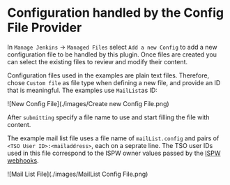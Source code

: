 # <a id="Configuration handled by the Config File Provider"></a> Configuration handled by the Config File Provider
In `Manage Jenkins` -> `Managed Files` select `Add a new Config` to add a new configuration file to be handled by this plugin. Once files are created you can select the existing files to review and modify their content.

Configuration files used in the examples are plain text files. Therefore, chose `Custom file` as file type when defining a new file, and provide an ID that is meaningful. The examples use `MailList`as ID:

![New Config File](./images/Create new Config File.png)

After `submitting` specify a file name to use and start filling the file with content. 

The example mail list file uses a file name of `mailList.config` and pairs of `<TSO User ID>:<mailaddress>`, each on a seprate line. The TSO user IDs used in this file correspond to the ISPW owner values passed by the [ISPW webhooks](./webhhok_setup.html).

![Mail List File](./images/MailList Config File.png)